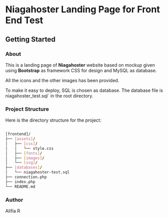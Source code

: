 # Niagahoster Landing Page for Front End Test

## Getting Started

### About

This is a landing page of **Niagahoster** website based on mockup given using **Bootstrap** as framework CSS for design and MySQL as database.

All the icons and the other images has been provided.

To make it easy to deploy, SQL is chosen as database. The database file is niagahoster_test.sql` in the root directory.


### Project Structure

Here is the directory structure for the project:

```bash

[frontend]/
├── [assets]/
│   ├── [css]/
│   │   └── style.css
│   ├── [fonts]/
│   ├── [images]/
│   └── [svg]/
├── [databases]/
│   └── niagahoster-test.sql
├── connection.php
├── index.php
└── README.md

```


### Author

Alifia R
